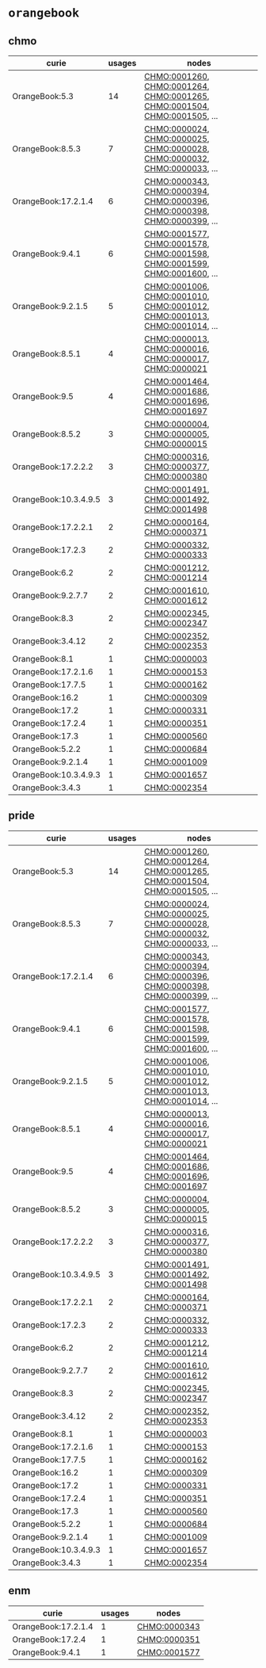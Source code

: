 # `orangebook`

## chmo

| curie                 |   usages | nodes                                                                                                                                                                                                                                                                                                                |
|-----------------------|----------|----------------------------------------------------------------------------------------------------------------------------------------------------------------------------------------------------------------------------------------------------------------------------------------------------------------------|
| OrangeBook:5.3        |       14 | [CHMO:0001260](http://purl.obolibrary.org/obo/CHMO_0001260), [CHMO:0001264](http://purl.obolibrary.org/obo/CHMO_0001264), [CHMO:0001265](http://purl.obolibrary.org/obo/CHMO_0001265), [CHMO:0001504](http://purl.obolibrary.org/obo/CHMO_0001504), [CHMO:0001505](http://purl.obolibrary.org/obo/CHMO_0001505), ... |
| OrangeBook:8.5.3      |        7 | [CHMO:0000024](http://purl.obolibrary.org/obo/CHMO_0000024), [CHMO:0000025](http://purl.obolibrary.org/obo/CHMO_0000025), [CHMO:0000028](http://purl.obolibrary.org/obo/CHMO_0000028), [CHMO:0000032](http://purl.obolibrary.org/obo/CHMO_0000032), [CHMO:0000033](http://purl.obolibrary.org/obo/CHMO_0000033), ... |
| OrangeBook:17.2.1.4   |        6 | [CHMO:0000343](http://purl.obolibrary.org/obo/CHMO_0000343), [CHMO:0000394](http://purl.obolibrary.org/obo/CHMO_0000394), [CHMO:0000396](http://purl.obolibrary.org/obo/CHMO_0000396), [CHMO:0000398](http://purl.obolibrary.org/obo/CHMO_0000398), [CHMO:0000399](http://purl.obolibrary.org/obo/CHMO_0000399), ... |
| OrangeBook:9.4.1      |        6 | [CHMO:0001577](http://purl.obolibrary.org/obo/CHMO_0001577), [CHMO:0001578](http://purl.obolibrary.org/obo/CHMO_0001578), [CHMO:0001598](http://purl.obolibrary.org/obo/CHMO_0001598), [CHMO:0001599](http://purl.obolibrary.org/obo/CHMO_0001599), [CHMO:0001600](http://purl.obolibrary.org/obo/CHMO_0001600), ... |
| OrangeBook:9.2.1.5    |        5 | [CHMO:0001006](http://purl.obolibrary.org/obo/CHMO_0001006), [CHMO:0001010](http://purl.obolibrary.org/obo/CHMO_0001010), [CHMO:0001012](http://purl.obolibrary.org/obo/CHMO_0001012), [CHMO:0001013](http://purl.obolibrary.org/obo/CHMO_0001013), [CHMO:0001014](http://purl.obolibrary.org/obo/CHMO_0001014), ... |
| OrangeBook:8.5.1      |        4 | [CHMO:0000013](http://purl.obolibrary.org/obo/CHMO_0000013), [CHMO:0000016](http://purl.obolibrary.org/obo/CHMO_0000016), [CHMO:0000017](http://purl.obolibrary.org/obo/CHMO_0000017), [CHMO:0000021](http://purl.obolibrary.org/obo/CHMO_0000021)                                                                   |
| OrangeBook:9.5        |        4 | [CHMO:0001464](http://purl.obolibrary.org/obo/CHMO_0001464), [CHMO:0001686](http://purl.obolibrary.org/obo/CHMO_0001686), [CHMO:0001696](http://purl.obolibrary.org/obo/CHMO_0001696), [CHMO:0001697](http://purl.obolibrary.org/obo/CHMO_0001697)                                                                   |
| OrangeBook:8.5.2      |        3 | [CHMO:0000004](http://purl.obolibrary.org/obo/CHMO_0000004), [CHMO:0000005](http://purl.obolibrary.org/obo/CHMO_0000005), [CHMO:0000015](http://purl.obolibrary.org/obo/CHMO_0000015)                                                                                                                                |
| OrangeBook:17.2.2.2   |        3 | [CHMO:0000316](http://purl.obolibrary.org/obo/CHMO_0000316), [CHMO:0000377](http://purl.obolibrary.org/obo/CHMO_0000377), [CHMO:0000380](http://purl.obolibrary.org/obo/CHMO_0000380)                                                                                                                                |
| OrangeBook:10.3.4.9.5 |        3 | [CHMO:0001491](http://purl.obolibrary.org/obo/CHMO_0001491), [CHMO:0001492](http://purl.obolibrary.org/obo/CHMO_0001492), [CHMO:0001498](http://purl.obolibrary.org/obo/CHMO_0001498)                                                                                                                                |
| OrangeBook:17.2.2.1   |        2 | [CHMO:0000164](http://purl.obolibrary.org/obo/CHMO_0000164), [CHMO:0000371](http://purl.obolibrary.org/obo/CHMO_0000371)                                                                                                                                                                                             |
| OrangeBook:17.2.3     |        2 | [CHMO:0000332](http://purl.obolibrary.org/obo/CHMO_0000332), [CHMO:0000333](http://purl.obolibrary.org/obo/CHMO_0000333)                                                                                                                                                                                             |
| OrangeBook:6.2        |        2 | [CHMO:0001212](http://purl.obolibrary.org/obo/CHMO_0001212), [CHMO:0001214](http://purl.obolibrary.org/obo/CHMO_0001214)                                                                                                                                                                                             |
| OrangeBook:9.2.7.7    |        2 | [CHMO:0001610](http://purl.obolibrary.org/obo/CHMO_0001610), [CHMO:0001612](http://purl.obolibrary.org/obo/CHMO_0001612)                                                                                                                                                                                             |
| OrangeBook:8.3        |        2 | [CHMO:0002345](http://purl.obolibrary.org/obo/CHMO_0002345), [CHMO:0002347](http://purl.obolibrary.org/obo/CHMO_0002347)                                                                                                                                                                                             |
| OrangeBook:3.4.12     |        2 | [CHMO:0002352](http://purl.obolibrary.org/obo/CHMO_0002352), [CHMO:0002353](http://purl.obolibrary.org/obo/CHMO_0002353)                                                                                                                                                                                             |
| OrangeBook:8.1        |        1 | [CHMO:0000003](http://purl.obolibrary.org/obo/CHMO_0000003)                                                                                                                                                                                                                                                          |
| OrangeBook:17.2.1.6   |        1 | [CHMO:0000153](http://purl.obolibrary.org/obo/CHMO_0000153)                                                                                                                                                                                                                                                          |
| OrangeBook:17.7.5     |        1 | [CHMO:0000162](http://purl.obolibrary.org/obo/CHMO_0000162)                                                                                                                                                                                                                                                          |
| OrangeBook:16.2       |        1 | [CHMO:0000309](http://purl.obolibrary.org/obo/CHMO_0000309)                                                                                                                                                                                                                                                          |
| OrangeBook:17.2       |        1 | [CHMO:0000331](http://purl.obolibrary.org/obo/CHMO_0000331)                                                                                                                                                                                                                                                          |
| OrangeBook:17.2.4     |        1 | [CHMO:0000351](http://purl.obolibrary.org/obo/CHMO_0000351)                                                                                                                                                                                                                                                          |
| OrangeBook:17.3       |        1 | [CHMO:0000560](http://purl.obolibrary.org/obo/CHMO_0000560)                                                                                                                                                                                                                                                          |
| OrangeBook:5.2.2      |        1 | [CHMO:0000684](http://purl.obolibrary.org/obo/CHMO_0000684)                                                                                                                                                                                                                                                          |
| OrangeBook:9.2.1.4    |        1 | [CHMO:0001009](http://purl.obolibrary.org/obo/CHMO_0001009)                                                                                                                                                                                                                                                          |
| OrangeBook:10.3.4.9.3 |        1 | [CHMO:0001657](http://purl.obolibrary.org/obo/CHMO_0001657)                                                                                                                                                                                                                                                          |
| OrangeBook:3.4.3      |        1 | [CHMO:0002354](http://purl.obolibrary.org/obo/CHMO_0002354)                                                                                                                                                                                                                                                          |

## pride

| curie                 |   usages | nodes                                                                                                                                                                                                                                                                                                                |
|-----------------------|----------|----------------------------------------------------------------------------------------------------------------------------------------------------------------------------------------------------------------------------------------------------------------------------------------------------------------------|
| OrangeBook:5.3        |       14 | [CHMO:0001260](http://purl.obolibrary.org/obo/CHMO_0001260), [CHMO:0001264](http://purl.obolibrary.org/obo/CHMO_0001264), [CHMO:0001265](http://purl.obolibrary.org/obo/CHMO_0001265), [CHMO:0001504](http://purl.obolibrary.org/obo/CHMO_0001504), [CHMO:0001505](http://purl.obolibrary.org/obo/CHMO_0001505), ... |
| OrangeBook:8.5.3      |        7 | [CHMO:0000024](http://purl.obolibrary.org/obo/CHMO_0000024), [CHMO:0000025](http://purl.obolibrary.org/obo/CHMO_0000025), [CHMO:0000028](http://purl.obolibrary.org/obo/CHMO_0000028), [CHMO:0000032](http://purl.obolibrary.org/obo/CHMO_0000032), [CHMO:0000033](http://purl.obolibrary.org/obo/CHMO_0000033), ... |
| OrangeBook:17.2.1.4   |        6 | [CHMO:0000343](http://purl.obolibrary.org/obo/CHMO_0000343), [CHMO:0000394](http://purl.obolibrary.org/obo/CHMO_0000394), [CHMO:0000396](http://purl.obolibrary.org/obo/CHMO_0000396), [CHMO:0000398](http://purl.obolibrary.org/obo/CHMO_0000398), [CHMO:0000399](http://purl.obolibrary.org/obo/CHMO_0000399), ... |
| OrangeBook:9.4.1      |        6 | [CHMO:0001577](http://purl.obolibrary.org/obo/CHMO_0001577), [CHMO:0001578](http://purl.obolibrary.org/obo/CHMO_0001578), [CHMO:0001598](http://purl.obolibrary.org/obo/CHMO_0001598), [CHMO:0001599](http://purl.obolibrary.org/obo/CHMO_0001599), [CHMO:0001600](http://purl.obolibrary.org/obo/CHMO_0001600), ... |
| OrangeBook:9.2.1.5    |        5 | [CHMO:0001006](http://purl.obolibrary.org/obo/CHMO_0001006), [CHMO:0001010](http://purl.obolibrary.org/obo/CHMO_0001010), [CHMO:0001012](http://purl.obolibrary.org/obo/CHMO_0001012), [CHMO:0001013](http://purl.obolibrary.org/obo/CHMO_0001013), [CHMO:0001014](http://purl.obolibrary.org/obo/CHMO_0001014), ... |
| OrangeBook:8.5.1      |        4 | [CHMO:0000013](http://purl.obolibrary.org/obo/CHMO_0000013), [CHMO:0000016](http://purl.obolibrary.org/obo/CHMO_0000016), [CHMO:0000017](http://purl.obolibrary.org/obo/CHMO_0000017), [CHMO:0000021](http://purl.obolibrary.org/obo/CHMO_0000021)                                                                   |
| OrangeBook:9.5        |        4 | [CHMO:0001464](http://purl.obolibrary.org/obo/CHMO_0001464), [CHMO:0001686](http://purl.obolibrary.org/obo/CHMO_0001686), [CHMO:0001696](http://purl.obolibrary.org/obo/CHMO_0001696), [CHMO:0001697](http://purl.obolibrary.org/obo/CHMO_0001697)                                                                   |
| OrangeBook:8.5.2      |        3 | [CHMO:0000004](http://purl.obolibrary.org/obo/CHMO_0000004), [CHMO:0000005](http://purl.obolibrary.org/obo/CHMO_0000005), [CHMO:0000015](http://purl.obolibrary.org/obo/CHMO_0000015)                                                                                                                                |
| OrangeBook:17.2.2.2   |        3 | [CHMO:0000316](http://purl.obolibrary.org/obo/CHMO_0000316), [CHMO:0000377](http://purl.obolibrary.org/obo/CHMO_0000377), [CHMO:0000380](http://purl.obolibrary.org/obo/CHMO_0000380)                                                                                                                                |
| OrangeBook:10.3.4.9.5 |        3 | [CHMO:0001491](http://purl.obolibrary.org/obo/CHMO_0001491), [CHMO:0001492](http://purl.obolibrary.org/obo/CHMO_0001492), [CHMO:0001498](http://purl.obolibrary.org/obo/CHMO_0001498)                                                                                                                                |
| OrangeBook:17.2.2.1   |        2 | [CHMO:0000164](http://purl.obolibrary.org/obo/CHMO_0000164), [CHMO:0000371](http://purl.obolibrary.org/obo/CHMO_0000371)                                                                                                                                                                                             |
| OrangeBook:17.2.3     |        2 | [CHMO:0000332](http://purl.obolibrary.org/obo/CHMO_0000332), [CHMO:0000333](http://purl.obolibrary.org/obo/CHMO_0000333)                                                                                                                                                                                             |
| OrangeBook:6.2        |        2 | [CHMO:0001212](http://purl.obolibrary.org/obo/CHMO_0001212), [CHMO:0001214](http://purl.obolibrary.org/obo/CHMO_0001214)                                                                                                                                                                                             |
| OrangeBook:9.2.7.7    |        2 | [CHMO:0001610](http://purl.obolibrary.org/obo/CHMO_0001610), [CHMO:0001612](http://purl.obolibrary.org/obo/CHMO_0001612)                                                                                                                                                                                             |
| OrangeBook:8.3        |        2 | [CHMO:0002345](http://purl.obolibrary.org/obo/CHMO_0002345), [CHMO:0002347](http://purl.obolibrary.org/obo/CHMO_0002347)                                                                                                                                                                                             |
| OrangeBook:3.4.12     |        2 | [CHMO:0002352](http://purl.obolibrary.org/obo/CHMO_0002352), [CHMO:0002353](http://purl.obolibrary.org/obo/CHMO_0002353)                                                                                                                                                                                             |
| OrangeBook:8.1        |        1 | [CHMO:0000003](http://purl.obolibrary.org/obo/CHMO_0000003)                                                                                                                                                                                                                                                          |
| OrangeBook:17.2.1.6   |        1 | [CHMO:0000153](http://purl.obolibrary.org/obo/CHMO_0000153)                                                                                                                                                                                                                                                          |
| OrangeBook:17.7.5     |        1 | [CHMO:0000162](http://purl.obolibrary.org/obo/CHMO_0000162)                                                                                                                                                                                                                                                          |
| OrangeBook:16.2       |        1 | [CHMO:0000309](http://purl.obolibrary.org/obo/CHMO_0000309)                                                                                                                                                                                                                                                          |
| OrangeBook:17.2       |        1 | [CHMO:0000331](http://purl.obolibrary.org/obo/CHMO_0000331)                                                                                                                                                                                                                                                          |
| OrangeBook:17.2.4     |        1 | [CHMO:0000351](http://purl.obolibrary.org/obo/CHMO_0000351)                                                                                                                                                                                                                                                          |
| OrangeBook:17.3       |        1 | [CHMO:0000560](http://purl.obolibrary.org/obo/CHMO_0000560)                                                                                                                                                                                                                                                          |
| OrangeBook:5.2.2      |        1 | [CHMO:0000684](http://purl.obolibrary.org/obo/CHMO_0000684)                                                                                                                                                                                                                                                          |
| OrangeBook:9.2.1.4    |        1 | [CHMO:0001009](http://purl.obolibrary.org/obo/CHMO_0001009)                                                                                                                                                                                                                                                          |
| OrangeBook:10.3.4.9.3 |        1 | [CHMO:0001657](http://purl.obolibrary.org/obo/CHMO_0001657)                                                                                                                                                                                                                                                          |
| OrangeBook:3.4.3      |        1 | [CHMO:0002354](http://purl.obolibrary.org/obo/CHMO_0002354)                                                                                                                                                                                                                                                          |

## enm

| curie               |   usages | nodes                                                       |
|---------------------|----------|-------------------------------------------------------------|
| OrangeBook:17.2.1.4 |        1 | [CHMO:0000343](http://purl.obolibrary.org/obo/CHMO_0000343) |
| OrangeBook:17.2.4   |        1 | [CHMO:0000351](http://purl.obolibrary.org/obo/CHMO_0000351) |
| OrangeBook:9.4.1    |        1 | [CHMO:0001577](http://purl.obolibrary.org/obo/CHMO_0001577) |

